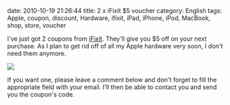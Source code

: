 date: 2010-10-19 21:26:44
title: 2 x iFixit $5 voucher
category: English
tags: Apple, coupon, discount, Hardware, ifixit, iPad, iPhone, iPod, MacBook, shop, store, voucher

I've just got 2 coupons from [iFixit](http://www.ifixit.com/Parts-Store). They'll give you $5 off on your next purchase. As I plan to get rid off of all my Apple hardware very soon, I don't need them anymore.

![](/static/uploads/2010/10/ifixit-voucher.jpg)

If you want one, please leave a comment below and don't forget to fill the appropriate field with your email. I'll then be able to contact you and send you the coupon's code.
